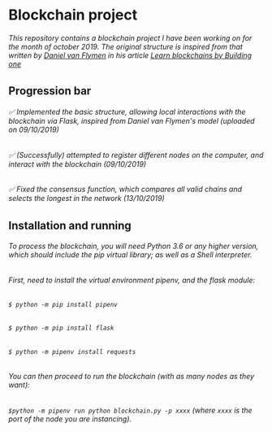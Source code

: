Blockchain project
=====


###### This repository contains a blockchain project I have been working on for the month of october 2019. The original structure is inspired from that written by [Daniel van Flymen](https://github.com/dvf) in his article [Learn blockchains by Building one](https://medium.com/@vanflymen/learn-blockchains-by-building-one-117428612f46)

Progression bar
------

###### :white_check_mark: Implemented the basic structure, allowing local interactions with the blockchain via Flask, inspired from Daniel van Flymen's model (uploaded on 09/10/2019)

###### :white_check_mark: (Successfully) attempted to register different nodes on the computer, and interact with the blockchain (09/10/2019)

###### :white_check_mark: Fixed the consensus function, which compares all valid chains and selects the longest in the network (13/10/2019)


Installation and running
------

###### To process the blockchain, you will need Python 3.6 or any higher version, which should include the pip virtual library; as well as a Shell interpreter.

###### First, need to install the virtual environment pipenv, and the flask module:

###### `$ python -m pip install pipenv`
###### `$ python -m pip install flask`
###### `$ python -m pipenv install requests`

###### You can then proceed to run the blockchain (with as many nodes as they want):

###### `$python -m pipenv run python blockchain.py -p xxxx` (where `xxxx` is the port of the node you are instancing).

